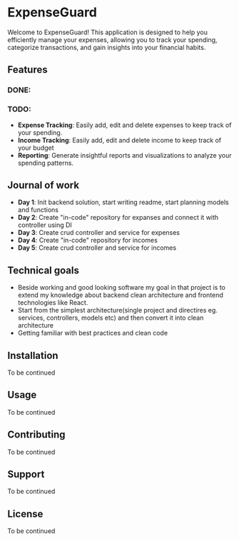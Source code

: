 # ExpenseGuard

Welcome to ExpenseGuard! This application is designed to help you efficiently manage your expenses, allowing you to track your spending, categorize transactions, and gain insights into your financial habits.

## Features

### DONE:

### TODO:

- **Expense Tracking**: Easily add, edit and delete expenses to keep track of your spending.
- **Income Tracking**: Easily add, edit and delete income to keep track of your budget
- **Reporting**: Generate insightful reports and visualizations to analyze your spending patterns.

## Journal of work

- **Day 1**: Init backend solution, start writing readme, start planning models and functions
- **Day 2**: Create "in-code" repository for expanses and connect it with controller using DI
- **Day 3**: Create crud controller and service for expenses
- **Day 4**: Create "in-code" repository for incomes
- **Day 5**: Create crud controller and service for incomes

## Technical goals

- Beside working and good looking software my goal in that project is to extend my knowledge about backend clean architecture and frontend technologies like React.
- Start from the simplest architecture(single project and directires eg. services, controllers, models etc) and then convert it into clean architecture
- Getting familiar with best practices and clean code

## Installation

To be continued

## Usage

To be continued

## Contributing

To be continued

## Support

To be continued

## License

To be continued
